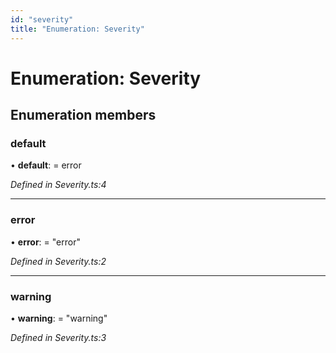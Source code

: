 ```yaml
---
id: "severity"
title: "Enumeration: Severity"
---
```


# Enumeration: Severity

## Enumeration members

### default

•  **default**:  = error

*Defined in Severity.ts:4*

___

### error

•  **error**:  = "error"

*Defined in Severity.ts:2*

___

### warning

•  **warning**:  = "warning"

*Defined in Severity.ts:3*
